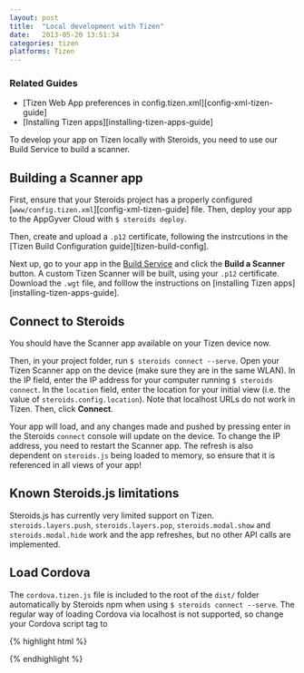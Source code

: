 ```yaml
---
layout: post
title:  "Local development with Tizen"
date:   2013-05-20 13:51:34
categories: tizen
platforms: Tizen
---
```


### Related Guides
- [Tizen Web App preferences in config.tizen.xml][config-xml-tizen-guide]
- [Installing Tizen apps][installing-tizen-apps-guide]

To develop your app on Tizen locally with Steroids, you need to use our Build Service to build a scanner.

## Building a Scanner app

First, ensure that your Steroids project has a properly configured [`www/config.tizen.xml`][config-xml-tizen-guide] file. Then, deploy your app to the AppGyver Cloud with `$ steroids deploy`.

Then, create and upload a `.p12` certificate, following the instrcutions in the [Tizen Build Configuration guide][tizen-build-config].

Next up, go to your app in the [Build Service](http://cloud.appgyver.com/applications) and click the **Build a Scanner** button. A custom Tizen Scanner will be built, using your `.p12` certificate. Download the `.wgt` file, and folllow the instructions on [installing Tizen apps][installing-tizen-apps-guide].

## Connect to Steroids

You should have the Scanner app available on your Tizen device now.

Then, in your project folder, run `$ steroids connect --serve`. Open your Tizen Scanner app on the device (make sure they are in the same WLAN). In the IP field, enter the IP address for your computer running `$ steroids connect`. In the `location` field, enter the location for your initial view (i.e. the value of `steroids.config.location`). Note that localhost URLs do not work in Tizen. Then, click **Connect**.

Your app will load, and any changes made and pushed by pressing enter in the Steroids `connect` console will update on the device. To change the IP address, you need to restart the Scanner app. The refresh is also dependent on `steroids.js` being loaded to memory, so ensure that it is referenced in all views of your app!

## Known Steroids.js limitations

Steroids.js has currently very limited support on Tizen. `steroids.layers.push`, `steroids.layers.pop`, `steroids.modal.show` and `steroids.modal.hide` work and the app refreshes, but no other API calls are implemented.

## Load Cordova

The `cordova.tizen.js` file is included to the root of the `dist/` folder automatically by Steroids npm when using `$ steroids connect --serve`. The regular way of loading Cordova via localhost is not supported, so change your Cordova script tag to

{% highlight html %}
<script src="cordova.tizen.js"></script>
{% endhighlight %}
